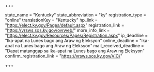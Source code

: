 +++

state_name = "Kentucky"
state_abbreviation = "ky"
registration_type = "online"
translationKey = "Kentucky"
hp_link = "https://elect.ky.gov/Pages/default.aspx"
registration_link = "https://vrsws.sos.ky.gov/ovrweb/"
more_info_link = "https://elect.ky.gov/Resources/Pages/Registration.aspx"
ip_deadline = "Ika-apat na Lunes bago ang Araw ng Eleksyon"
online_deadline = "Ika-apat na Lunes bago ang Araw ng Eleksyon"
mail_received_deadline = "Dapat matanggap sa Ika-apat na Lunes bago ang Araw ng Eleksyon"
confirm_registration_link = "https://vrsws.sos.ky.gov/VIC/"

+++